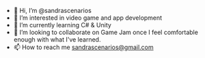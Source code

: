- 👋 Hi, I’m @sandrascenarios
- 👀 I’m interested in video game and app development
- 🌱 I’m currently learning C# & Unity
- 💞️ I’m looking to collaborate on Game Jam once I feel comfortable enough with what I've learned. 
- 📫 How to reach me sandrascenarios@gmail.com

<!---
sandrascenarios/sandrascenarios is a ✨ special ✨ repository because its `README.md` (this file) appears on your GitHub profile.
You can click the Preview link to take a look at your changes.
--->
